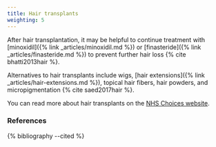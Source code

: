 ```yaml
---
title: Hair transplants
weighting: 5
---
```


After hair transplantation, it may be helpful to continue treatment with [minoxidil]({% link _articles/minoxidil.md %}) or [finasteride]({% link _articles/finasteride.md %}) to prevent further hair loss {% cite bhatti2013hair %}.

Alternatives to hair transplants include wigs, [hair extensions]({% link _articles/hair-extensions.md %}), topical hair fibers, hair powders, and micropigmentation {% cite saed2017hair %}.

You can read more about hair transplants on the [NHS Choices website](http://www.nhs.uk/Conditions/cosmetic-treatments-guide/Pages/hair-transplant.aspx).

### References

{% bibliography --cited %}
